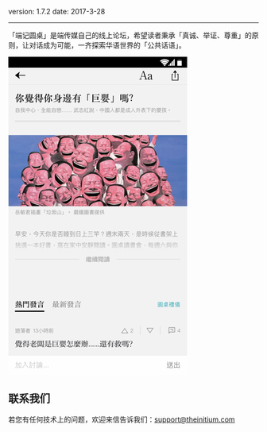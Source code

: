 version: 1.7.2
date: 2017-3-28

---

「端记圆桌」是端传媒自己的线上论坛，希望读者秉承「真诚、举证、尊重」的原则，让对话成为可能，一齐探索华语世界的「公共话语」。

![Today Widget](./initium-roundtable.png)


## 联系我们

若您有任何技术上的问题，欢迎来信告诉我们：[support@theinitium.com](mailto:support@theinitium.com)